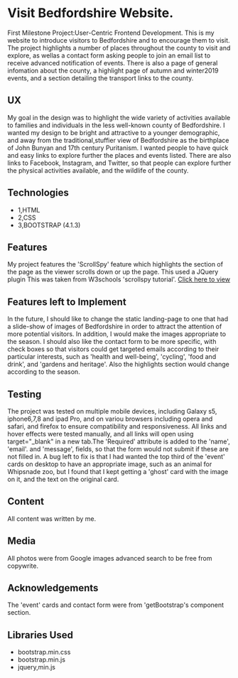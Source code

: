 <h1>Visit Bedfordshire Website.</h1>
First Milestone Project:User-Centric Frontend Development.
This is my website to introduce visitors to Bedfordshire and to encourage them to visit.
The project highlights a number of places throughout the county to visit and explore, as wellas
a contact form asking people to join an email list to receive advanced notification of events.
There is also a page of general infomation about the county, a highlight page of autumn and 
winter2019 events, and a section detailing the transport links to the county.
<h2>UX</h2>
My goal in the design was to highlight the wide variety of activities available to families and individuals in the less well-known county of Bedfordshire. I wanted my design to be bright and attractive to a younger demographic, and away from the traditional,stuffier view of Bedfordshire as the birthplace of John Bunyan and 17th century Puritanism. I wanted people to have quick and easy links to explore further the places and events listed. There are also links to Facebook, Instagram, and Twitter, so that people can explore further the physical activities available, and the wildlife of the county.
<h2>Technologies</h2>
<ul>
<li>
1,HTML
<li>
2,CSS
<li>
3,BOOTSTRAP (4.1.3)
</li>
</ul>
<h2>Features</h2>
My project features the 'ScrollSpy' feature which highlights the section of the page as the viewer scrolls down or up the page. This used a JQuery plugin This was taken from W3schools 'scrollspy tutorial'. <a href= "https://www.w3schools.com/bootstrap/bootstrap_scrollspy.asp" target="_blank">Click here to view</a> <h2>Features left to Implement</h2> In the future, I should like to change the static landing-page to one that had a slide-show of images of Bedfordshire in order to attract the attention of more potential visitors. In addition, I would make the images appropriate to the season. I should also like the contact form to be more specific, with check boxes so that visitors could get targeted emails according to their particular interests, such as 'health and well-being', 'cycling', 'food and drink', and 'gardens and heritage'. Also the highlights section would change according to the season. <h2>Testing</h2> The project was tested on multiple mobile devices, including Galaxy s5, iphone6,7,8 and ipad Pro, and on variou browsers including opera and safari, and firefox to ensure compatibility and responsiveness. All links and hover effects were tested manually, and all links will open using target="_blank" in a new tab.The 'Required' attribute is added to the 'name', 'email'. and 'message', fields, so that the form would not submit if these are not filled in. A bug left to fix is that I had wanted the top third of the 'event' cards on desktop to have an appropriate image, such as an animal for Whipsnade zoo, but I found that I kept getting a 'ghost' card with the image on it, and the text on the original card. <h2>Content</h2> All content was written by me. <h2>Media</h2> All photos were from Google images advanced search to be free from copywrite.<h2>Acknowledgements</h2> The 'event' cards and contact form were from 'getBootstrap's component section. <h2>Libraries Used</h2> <ul><li>bootstrap.min.css<li>bootstrap.min.js<li>jquery,min.js